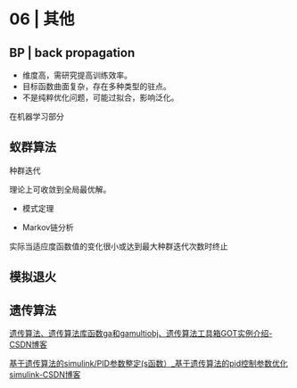 # 06 | 其他


## BP | back propagation

- 维度高，需研究提高训练效率。
- 目标函数曲面复杂，存在多种类型的驻点。
- 不是纯粹优化问题，可能过拟合，影响泛化。

在机器学习部分





## 蚁群算法

种群迭代



理论上可收敛到全局最优解。

- 模式定理

- Markov链分析

实际当适应度函数值的变化很小或达到最大种群迭代次数时终止

## 模拟退火



## 遗传算法

[遗传算法、遗传算法库函数ga和gamultiobj、遗传算法工具箱GOT实例介绍-CSDN博客](https://blog.csdn.net/weixin_50892810/article/details/127346322)

[基于遗传算法的simulink/PID参数整定(s函数）\_基于遗传算法的pid控制参数优化simulink-CSDN博客](https://blog.csdn.net/weixin_56691527/article/details/127620212)